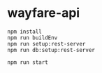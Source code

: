 # wayfare-api

```
npm install
npm run buildEnv
npm run setup:rest-server
npm run db:setup:rest-server

npm run start 
```